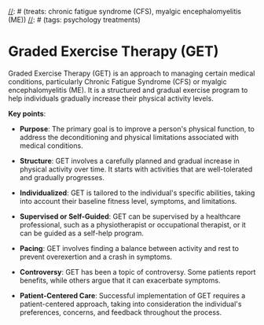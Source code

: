 [//]: # (source: ?)
[//]: # (abbr: GET)
[//]: # (treats: chronic fatigue syndrome (CFS), myalgic encephalomyelitis (ME))
[//]: # (tags: psychology treatments)

# Graded Exercise Therapy (GET)

Graded Exercise Therapy (GET) is an approach to managing certain medical conditions, particularly Chronic Fatigue Syndrome (CFS) or myalgic encephalomyelitis (ME). It is a structured and gradual exercise program to help individuals gradually increase their physical activity levels.

**Key points**:

* **Purpose**: The primary goal is to improve a person's physical function, to address the deconditioning and physical limitations associated with medical conditions.

* **Structure**: GET involves a carefully planned and gradual increase in physical activity over time. It starts with activities that are well-tolerated and gradually progresses.

* **Individualized**: GET is tailored to the individual's specific abilities, taking into account their baseline fitness level, symptoms, and limitations.

* **Supervised or Self-Guided**: GET can be supervised by a healthcare professional, such as a physiotherapist or occupational therapist, or it can be guided as a self-help program.

* **Pacing**: GET involves finding a balance between activity and rest to prevent overexertion and a crash in symptoms.

* **Controversy**: GET has been a topic of controversy. Some patients report benefits, while others argue that it can exacerbate symptoms.

* **Patient-Centered Care**: Successful implementation of GET requires a patient-centered approach, taking into consideration the individual's preferences, concerns, and feedback throughout the process.
